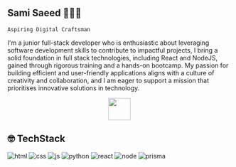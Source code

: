 ## Sami Saeed 👨🏽‍💻

`Aspiring Digital Craftsman`

I'm a junior full-stack developer who is enthusiastic about leveraging software development skills to contribute to impactful projects, I bring a solid foundation in full stack technologies, including React and NodeJS, gained through rigorous training and a hands-on bootcamp. My passion for building efficient and user-friendly applications aligns with a culture of creativity and collaboration, and I am eager to support a mission that prioritises innovative solutions in technology.

<p align="center">
<a href="https://www.linkedin.com/in/samisalehsaeed/">
<img src="https://ccpi.ac.uk/wp-content/webpc-passthru.php?src=https://ccpi.ac.uk/wp-content/uploads/2022/06/Linkedin-Logo.png&nocache=1" style="height:50px"/>
</a>
</p>

## 🤓 TechStack

<img src="https://cdn-icons-png.flaticon.com/128/1051/1051277.png" alt = "html" />
<img src="https://cdn-icons-png.flaticon.com/128/732/732190.png" alt = "css"/>
<img src="https://cdn-icons-png.flaticon.com/128/5968/5968292.png" alt = "js"/>
<img src="https://cdn-icons-png.flaticon.com/128/5968/5968350.png" alt = "python"/>
<img src="https://cdn4.iconfinder.com/data/icons/logos-3/600/React.js_logo-512.png" alt = "react"/>
<img src="https://cdn-icons-png.flaticon.com/128/5968/5968322.png" alt = "node"/>
<img src="https://cdn-icons-png.flaticon.com/128/7492/7492895.png" alt = "prisma"/>
